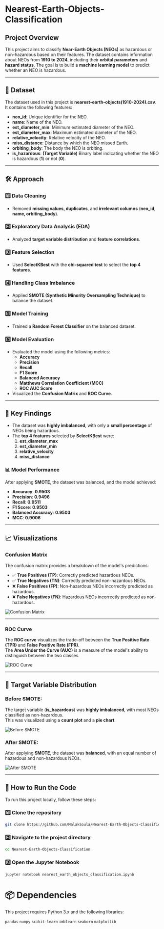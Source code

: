 # Nearest-Earth-Objects-Classification

## **Project Overview**
This project aims to classify **Near-Earth Objects (NEOs)** as hazardous or non-hazardous based on their features. The dataset contains information about NEOs from **1910 to 2024**, including their **orbital parameters** and **hazard status**. The goal is to build a **machine learning model** to predict whether an NEO is hazardous.

---

## **📂 Dataset**
The dataset used in this project is **nearest-earth-objects(1910-2024).csv**.  
It contains the following features:

- **neo_id**: Unique identifier for the NEO.
- **name**: Name of the NEO.
- **est_diameter_min**: Minimum estimated diameter of the NEO.
- **est_diameter_max**: Maximum estimated diameter of the NEO.
- **relative_velocity**: Relative velocity of the NEO.
- **miss_distance**: Distance by which the NEO missed Earth.
- **orbiting_body**: The body the NEO is orbiting.
- **is_hazardous**: **(Target Variable)** Binary label indicating whether the NEO is hazardous (**1**) or not (**0**).

---

## **🛠 Approach**
### **1️⃣ Data Cleaning**
- Removed **missing values, duplicates**, and **irrelevant columns** (**neo_id, name, orbiting_body**).

### **2️⃣ Exploratory Data Analysis (EDA)**
- Analyzed **target variable distribution** and **feature correlations**.

### **3️⃣ Feature Selection**
- Used **SelectKBest** with the **chi-squared test** to select the **top 4 features**.

### **4️⃣ Handling Class Imbalance**
- Applied **SMOTE (Synthetic Minority Oversampling Technique)** to balance the dataset.

### **5️⃣ Model Training**
- Trained a **Random Forest Classifier** on the balanced dataset.

### **6️⃣ Model Evaluation**
- Evaluated the model using the following metrics:
  - **Accuracy**
  - **Precision**
  - **Recall**
  - **F1 Score**
  - **Balanced Accuracy**
  - **Matthews Correlation Coefficient (MCC)**
  - **ROC AUC Score**
- Visualized the **Confusion Matrix** and **ROC Curve**.

---

## **🔑 Key Findings**
- The dataset was **highly imbalanced**, with only a **small percentage** of NEOs being hazardous.
- The **top 4 features** selected by **SelectKBest** were:
  1. **est_diameter_max**
  2. **est_diameter_min**
  3. **relative_velocity**
  4. **miss_distance**

### **📊 Model Performance**
After applying **SMOTE**, the dataset was balanced, and the model achieved:

- **Accuracy**: **0.9503**
- **Precision**: **0.9496**
- **Recall**: **0.9511**
- **F1 Score**: **0.9503**
- **Balanced Accuracy**: **0.9503**
- **MCC**: **0.9006**

---

## **📈 Visualizations**
### **Confusion Matrix**
The confusion matrix provides a breakdown of the model's predictions:

- ✅ **True Positives (TP)**: Correctly predicted hazardous NEOs.
- ✅ **True Negatives (TN)**: Correctly predicted non-hazardous NEOs.
- ❌ **False Positives (FP)**: Non-hazardous NEOs incorrectly predicted as hazardous.
- ❌ **False Negatives (FN)**: Hazardous NEOs incorrectly predicted as non-hazardous.

![Confusion Matrix](images/confusion_matrix.png)

---

### **ROC Curve**
The **ROC curve** visualizes the trade-off between the **True Positive Rate (TPR)** and **False Positive Rate (FPR)**.  
The **Area Under the Curve (AUC)** is a measure of the model's ability to distinguish between the two classes.

![ROC Curve](images/roc_curve.png)

---

## **🎯 Target Variable Distribution**
### **Before SMOTE:**
The target variable (**is_hazardous**) was **highly imbalanced**, with most NEOs classified as non-hazardous.  
This was visualized using a **count plot** and a **pie chart**.

![Before SMOTE](images/before_smote.png)

### **After SMOTE:**
After applying **SMOTE**, the dataset was **balanced**, with an equal number of hazardous and non-hazardous NEOs.

![After SMOTE](images/after_smote.png)

---

## **🚀 How to Run the Code**
To run this project locally, follow these steps:

### **1️⃣ Clone the repository**
```sh
git clone https://github.com/MalakSoula/Nearest-Earth-Objects-Classification.git
```
### **2️⃣ Navigate to the project directory**
```sh
cd Nearest-Earth-Objects-Classification
```
### **3️⃣ Open the Jupyter Notebook**
```sh
jupyter notebook nearest_earth_objects_classification.ipynb
```

# 📦 Dependencies

This project requires Python 3.x and the following libraries:

`pandas`
`numpy`
`scikit-learn`
`imblearn`
`seaborn`
`matplotlib`
